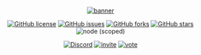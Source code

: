 <div align="center">

[![banner](https://www.osustuff.org/img/imageslice/2018-10-02/72129/436711.jpg)](https://djs-jpn.ga)

[![GitHub license](https://img.shields.io/github/license/DJS-JPN/Blade-NEXT.svg?style=for-the-badge)](https://github.com/DJS-JPN/Blade-NEXT/blob/master/LICENSE)
[![GitHub issues](https://img.shields.io/github/issues/DJS-JPN/Blade-NEXT.svg?style=for-the-badge)](https://github.com/DJS-JPN/Blade-NEXT/issues)
[![GitHub forks](https://img.shields.io/github/forks/DJS-JPN/Blade-NEXT.svg?style=for-the-badge)](https://github.com/DJS-JPN/Blade-NEXT/network)
[![GitHub stars](https://img.shields.io/github/stars/DJS-JPN/Blade-NEXT.svg?style=for-the-badge)](https://github.com/DJS-JPN/Blade-NEXT/stargazers)
![node (scoped)](https://img.shields.io/node/v/@stdlib/stdlib.svg?style=for-the-badge)

[![Discord](https://img.shields.io/discord/391390986770710528.svg?style=for-the-badge)](https://discord.gg/DbTpjXV)
[![invite](https://img.shields.io/badge/bot-invite-brightgreen.svg?style=for-the-badge)](https://discordapp.com/oauth2/authorize?client_id=447211129257721856&permissions=3072&scope=bot)
[![vote](https://img.shields.io/badge/bot-vote-brightgreen.svg?style=for-the-badge)](https://discordbots.org/bot/447211129257721856/vote)
</div>